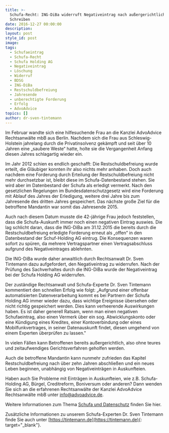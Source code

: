 ```yaml
---
title: >-
  Schufa-Recht: ING-DiBa widerruft Negativeintrag nach außergerichtlichem
  Schreiben
date: 2016-12-27 00:00:00
description:
layout: post
style_id: post
image:
tags:
  - Schufaeintrag
  - Schufa-Recht
  - Schufa Holding AG
  - Negativeintrag
  - Löschung
  - Widerruf
  - BDSG
  - ING-DiBa
  - Restschuldbefreiung
  - Jahresende
  - unberechtigte Forderung
  - Erfolg
  - AdvoAdvice
topics: []
author: dr-sven-tintemann
---
```

Im Februar wandte sich eine hilfesuchende Frau an die Kanzlei AdvoAdvice Rechtsanwälte mbB aus Berlin. Nachdem sich die Frau aus Schleswig-Holstein jahrelang durch die Privatinsolvenz gekämpft und seit über 10 Jahren eine „saubere Weste“ hatte, holte sie die Vergangenheit Anfang diesen Jahres schlagartig wieder ein.

Im Jahr 2012 schien es endlich geschafft: Die Restschuldbefreiung wurde erteilt, die Gläubiger konnten ihr also nichts mehr anhaben. Doch auch nachdem eine Forderung durch Erteilung der Restschuldbefreiung nicht mehr durchsetzbar ist, bleibt diese im Schufa-Datenbestand stehen. Sie wird aber im Datenbestand der Schufa als erledigt vermerkt. Nach den gesetzlichen Regelungen im Bundesdatenschutzgesetz wird eine Forderung mit Ablauf des Jahres der Erledigung, weitere drei Jahre bis zum Jahresende des dritten Jahres gespeichert. Das nächste große Ziel für die betroffene Mandantin war somit das Jahresende 2015.

Auch nach diesem Datum musste die 42-jährige Frau jedoch feststellen, dass die Schufa-Auskunft immer noch einen negativen Eintrag auswies. Die lag schlicht daran, dass die ING-DiBa am 31.12.2015 die bereits durch die Restschuldbefreiung erledigte Forderung erneut als „offen“ in den Datenbestand der Schuf-Holding AG eintrug. Die Konsequenzen waren sofort zu spüren, da mehrere Vertragspartner einen Vertragsabschluss aufgrund des Negativeintrages ablehnten.

Die ING-DiBa wurde daher anwaltlich durch Rechtsanwalt Dr. Sven Tintemann dazu aufgefordert, den Negativeintrag zu widerrufen. Nach der Prüfung des Sachverhaltes durch die ING-DiBa wurde der Negativeintrag bei der Schufa Holding AG widerrufen.

Der zuständige Rechtsanwalt und Schufa-Experte Dr. Sven Tintemann kommentiert den schnellen Erfolg wie folgt: „Aufgrund einer offenbar automatisierten Datenverarbeitung kommt es bei Partnern der Schufa Holding AG immer wieder dazu, dass wichtige Ereignisse übersehen oder nicht richtig gespeichert werden. Dies kann verheerende Auswirkungen haben. Es ist daher generell Ratsam, wenn man einen negativen Schufaeintrag, also einen Vermerk über ein sog. Abwicklungskonto oder eine Kündigung eines Kredites, einer Kontoverbindung oder eines Mobilfunkvertrages, in seiner Datenauskunft findet, diesen umgehend von einem Experten überprüfen zu lassen."

In vielen Fällen kann Betroffenen bereits außergerichtlich, also ohne teures und zeitaufwendiges Gerichtsverfahren geholfen werden.

Auch die betroffene Mandantin kann nunmehr zufrieden das Kapitel Restschuldbefreiung nach über zehn Jahren abschließen und ein neues Leben beginnen, unabhängig von Negativeinträgen in Auskunfteien.

Haben auch Sie Probleme mit Einträgen in Auskunfteien, wie z.B. Schufa-Holding AG, Bürgel, Creditreform, Boniversum oder anderen? Dann wenden Sie sich an die erfahrenen Rechtsanwälte der Kanzlei AdvoAdvice Rechtsanwälte mbB unter [info@advoadvice.de](mailto:info@advoadvice.de).

Weitere Informationen zum Thema [Schufa und Datenschutz](/themen/schufa-und-datenschutz/)&nbsp;finden Sie hier.&nbsp;

Zusätzliche Informationen zu unserem Schufa-Experten Dr. Sven Tintemann finde Sie auch unter [https://tintemann.de](https://tintemann.de){: target="_blank"}.